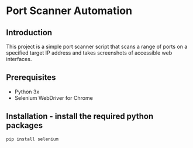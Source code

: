 # Port Scanner Automation

## Introduction
This project is a simple port scanner script that scans a range of ports on a specified target IP address and takes screenshots of accessible web interfaces.

## Prerequisites

- Python 3x
- Selenium WebDriver for Chrome

## Installation - install the required python packages

```pip install selenium```


